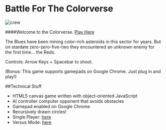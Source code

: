 # Battle For The Colorverse

![crew](https://raw.github.com/mickeysanchez/battle_for_the_colorverse/computerShip/colorverse.jpg)

####Welcome to the Colorverse. [Play Here](https://rawgithub.com/mickeysanchez/battle_for_the_colorverse/computerShip/index.html)

The Blues have been mining color-rich asteroids in this sector for years. But on stardate zero-zero-five-two they encountered an unknown enemy for the first time... the Reds.

Controls: Arrow Keys + Spacebar to shoot.

(Bonus: This game supports gamepads on Google Chrome. Just plug in and play!)

##Technical Stuff

* HTML5 canvas game written with object-oriented JavaScript
* AI controller computer opponent that avoids obstacles
* Gamepad enabled on Google Chrome
* Recursively drawn circles!
* Single Player: [here](http://www.mickeysanchez.com/asteroids)
* Versus Mode: [here](http://www.mickeysanchez.com/asteroids-multiplayer)
